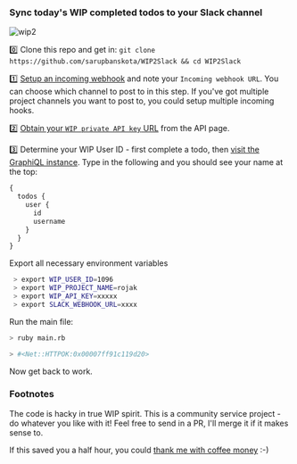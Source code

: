 ### Sync today's WIP completed todos to your Slack channel

![wip2](https://user-images.githubusercontent.com/3149580/39245034-2b522718-48c5-11e8-8461-0e1b1cf5ded5.png)

:zero: Clone this repo and get in: `git clone https://github.com/sarupbanskota/WIP2Slack && cd WIP2Slack` 

:one: [Setup an incoming webhook](https://my.slack.com/services/new/incoming-webhook) and note your `Incoming webhook URL`. You can choose which channel to post to in this step. If you've got multiple project channels you want to post to, you could setup multiple incoming hooks.

:two: [Obtain your `WIP private API key` URL](https://wip.chat/api) from the API page.

:three: Determine your WIP User ID - first complete a todo, then [visit the GraphiQL instance](https://wip.chat/graphiql). Type in the following and you should see your name at the top:
```js
{
  todos {
    user {
      id
      username
    }
  }
}
```

Export all necessary environment variables

```sh
 > export WIP_USER_ID=1096
 > export WIP_PROJECT_NAME=rojak
 > export WIP_API_KEY=xxxxx
 > export SLACK_WEBHOOK_URL=xxxx
 ```
 
Run the main file:

```sh
> ruby main.rb

> #<Net::HTTPOK:0x00007ff91c119d20>
```

Now get back to work. 

### Footnotes

The code is hacky in true WIP spirit. This is a community service project - do whatever you like with it! Feel free to send in a PR, I'll merge it if it makes sense to. 

If this saved you a half hour, you could [thank me with coffee money](https://www.paypal.me/sarupbanskota) :-)
